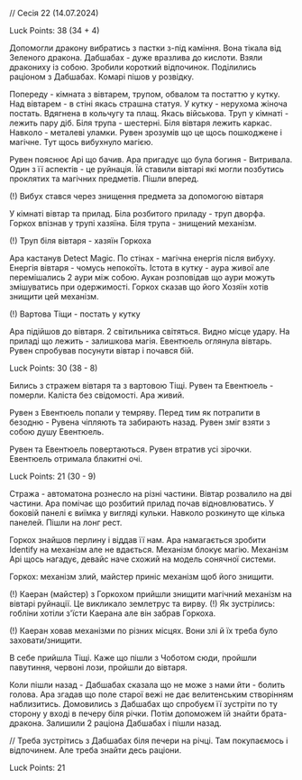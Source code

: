 
// Сесія 22 (14.07.2024)

Luck Points: 38 (34 + 4)

Допомогли дракону вибратись з пастки з-під каміння. Вона тікала від Зеленого дракона. Дабшабах - дуже вразлива до кислоти. Взяли дракониху із собою.
Зробили короткий відпочинок. Поділились раціоном з Дабшабах. Комарі пішов у розвідку.

Попереду - кімната з вівтарем, трупом, обвалом та постаттю у кутку. Над вівтарем - в стіні якась страшна статуя.
У кутку - нерухома жіноча постать. Вдягнена в кольчугу та плащ. Якась військова.
Труп у кімнаті - лежить пару діб. Біля трупа - шестерні. Біля вівтаря лежить каркас. Навколо - металеві уламки. 
Рувен зрозумів що це щось пошкоджене і магічне. Тут щось вибухнуло магією.

Рувен пояснює Арі що бачив. Ара пригадує що була богиня - Витривала. Один з її аспектів - це руйнація. Їй ставили вівтарі які могли позбутись проклятих та магічних предметів.
Пішли вперед.

(!) Вибух стався через знищення предмета за допомогою вівтаря

У кімнаті вівтар та прилад. Біла розбитого приладу - труп дворфа. Горкох впізнав у трупі хазяїна. Біля трупа - знищений механізм.

(!) Труп біля вівтаря - хазяїн Горкоха

Ара кастанув Detect Magic. По стінах - магічна енергія після вибуху. Енергія вівтаря - чомусь непокоїть.
Істота в кутку - аура живої але перемішались 2 аури між собою. Аукан розповідав що аури можуть змішуватись при одержимості.
Горкох сказав що його Хозяїн хотів знищити цей механізм.

(!) Вартова Тіщи - постать у кутку

Ара підійшов до вівтаря. 2 світильника світяться. Видно місце удару. На приладі що лежить - залишкова магія. Евентюель оглянула вівтарь.
Рувен спробував посунути вівтар і почався бій.

Luck Points: 30 (38 - 8)

Бились з стражем вівтаря та з вартовою Тіщі.
Рувен та Евентюель - померли. Каліста без свідомості. Ара живий.

Рувен з Евентюель попали у темряву. Перед тим як потрапити в безодню - Рувена чіпляють та забирають назад.
Рувен зміг взяти з собою душу Евентюель.

Рувен та Евентюель повертаються. Рувен втратив усі зірочки. Евентюель отримала блакитні очі.

Luck Points: 21 (30 - 9)

Стража - автоматона рознесло на різні частини. Вівтар розвалило на дві частини. 
Ара помічає що розбитий прилад почав відновлюватись. У боковій панелі є виїмка у вигляді кульки.
Навколо розкинуто ще кілька панелей. Пішли на лонг рест.

Горкох знайшов перлину і віддав її нам. Ара намагається зробити Identify на механізм але не вдається. Механізм блокує магію.
Механізм Арі щось нагадує, девайс наче схожий на модель сонячної системи.

Горкох: механізм злий, майстер приніс механізм щоб його знищити.

(!) Каеран (майстер) з Горкохом прийшли знищити магічний механізм на вівтарі руйнації. Це викликало землетрус та вирву.
(!) Як зустрілись: гобліни хотіли з'їсти Каерана але він забрав Горкоха.

(!) Каеран ховав механізми по різних місцях. Вони злі й їх треба було заховати/знищити.

В себе прийшла Тіщі. Каже що пішли з Чоботом сюди, пройшли павутиння, червоні лози, пройшли до вівтаря.

Коли пішли назад - Дабшабах сказала що не може з нами йти - болить голова. Ара згадав що поле старої вежі не дає велитенським створінням наблизитись.
Домовились з Дабшабах що спробуєм її зустріти по ту сторону у вході в печеру біля річки. Потім допоможем їй знайти брата-дракона.
Залишили 2 раціона Дабшабах і пішли назад.

// Треба зустрітись з Дабшабах біля печери на річці. Там покупаємось і відпочинем. Але треба знайти десь раціони.

Luck Points: 21